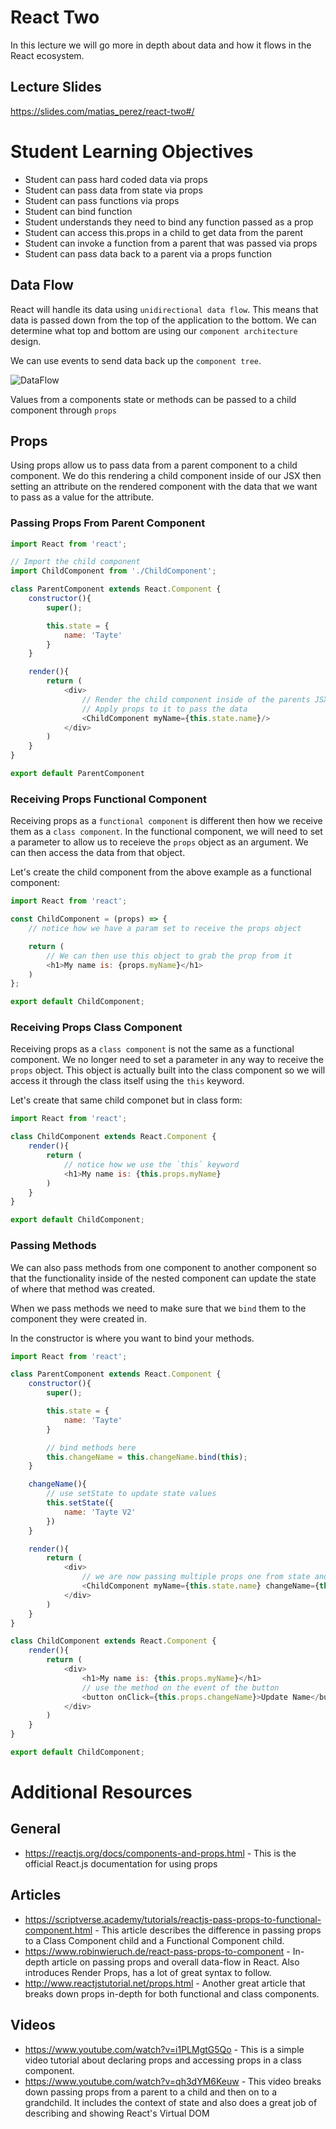 # React Two

In this lecture we will go more in depth about data and how it flows in the React ecosystem.

## Lecture Slides

https://slides.com/matias_perez/react-two#/

# Student Learning Objectives

* Student can pass hard coded data via props
* Student can pass data from state via props
* Student can pass functions via props
* Student can bind function
* Student understands they need to bind any function passed as a prop
* Student can access this.props in a child to get data from the parent
* Student can invoke a function from a parent that was passed via props
* Student can pass data back to a parent via a props function


## Data Flow

React will handle its data using `unidirectional data flow`. This means that data is passed down from the top of the application to the bottom. We can determine what top and bottom are using our `component architecture` design.

We can use events to send data back up the `component tree`.

![DataFlow](images/dataflow.png)

Values from a components state or methods can be passed to a child component through `props`

## Props

Using props allow us to pass data from a parent component to a child component. We do this rendering a child component inside of our JSX then setting an attribute on the rendered component with the data that we want to pass as a value for the attribute.

### Passing Props From Parent Component

```javascript
import React from 'react';

// Import the child component
import ChildComponent from './ChildComponent';

class ParentComponent extends React.Component {
    constructor(){
        super();

        this.state = {
            name: 'Tayte'
        }
    }

    render(){
        return (
            <div>
                // Render the child component inside of the parents JSX
                // Apply props to it to pass the data
                <ChildComponent myName={this.state.name}/>
            </div>
        )
    }
}

export default ParentComponent
```

### Receiving Props Functional Component

Receiving props as a `functional component` is different then how we receive them as a `class component`. In the functional component, we will need to set a parameter to allow us to receieve the `props` object as an argument. We can then access the data from that object.

Let's create the child component from the above example as a functional component:

```javascript
import React from 'react';

const ChildComponent = (props) => {
    // notice how we have a param set to receive the props object

    return (
        // We can then use this object to grab the prop from it
        <h1>My name is: {props.myName}</h1>
    )
};

export default ChildComponent;
```

### Receiving Props Class Component

Receiving props as a `class component` is not the same as a functional component. We no longer need to set a parameter in any way to receive the `props` object. This object is actually built into the class component so we will access it through the class itself using the `this` keyword.

Let's create that same child componet but in class form:

```javascript
import React from 'react';

class ChildComponent extends React.Component {
    render(){
        return (
            // notice how we use the `this` keyword
            <h1>My name is: {this.props.myName}
        )
    }
}

export default ChildComponent;
```

### Passing Methods

We can also pass methods from one component to another component so that the functionality inside of the nested component can update the state of where that method was created.

When we pass methods we need to make sure that we `bind` them to the component they were created in.

In the constructor is where you want to bind your methods.

```javascript
import React from 'react';

class ParentComponent extends React.Component {
    constructor(){
        super();

        this.state = {
            name: 'Tayte'
        }

        // bind methods here
        this.changeName = this.changeName.bind(this);
    }

    changeName(){
        // use setState to update state values
        this.setState({
            name: 'Tayte V2'
        })
    }

    render(){
        return (
            <div>
                // we are now passing multiple props one from state and the other the method to update the state
                <ChildComponent myName={this.state.name} changeName={this.changeName}/>
            </div>
        )
    }
}

class ChildComponent extends React.Component {
    render(){
        return (
            <div>
                <h1>My name is: {this.props.myName}</h1>
                // use the method on the event of the button
                <button onClick={this.props.changeName}>Update Name</button>
            </div>
        )
    }
}

export default ChildComponent;
```
# Additional Resources

## General
* https://reactjs.org/docs/components-and-props.html - This is the official React.js documentation for using props

## Articles
* https://scriptverse.academy/tutorials/reactjs-pass-props-to-functional-component.html - This article describes the difference in passing props to a Class Component child and a Functional Component child.
* https://www.robinwieruch.de/react-pass-props-to-component - In-depth article on passing props and overall data-flow in React. Also introduces Render Props, has a lot of great syntax to follow. 
* http://www.reactjstutorial.net/props.html - Another great article that breaks down props in-depth for both functional and class components.

## Videos
* https://www.youtube.com/watch?v=i1PLMgtG5Qo - This is a simple video tutorial about declaring props and accessing props in a class component.
* https://www.youtube.com/watch?v=qh3dYM6Keuw - This video breaks down passing props from a parent to a child and then on to a grandchild. It includes the context of state and also does a great job of describing and showing React's Virtual DOM
